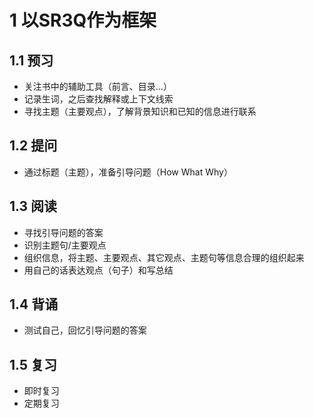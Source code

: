 

# 1 以SR3Q作为框架


## 1.1 预习

- 关注书中的辅助工具（前言、目录...）
- 记录生词，之后查找解释或上下文线索
- 寻找主题（主要观点），了解背景知识和已知的信息进行联系


## 1.2 提问

- 通过标题（主题），准备引导问题（How What Why）

## 1.3 阅读

- 寻找引导问题的答案
- 识别主题句/主要观点
- 组织信息，将主题、主要观点、其它观点、主题句等信息合理的组织起来
- 用自己的话表达观点（句子）和写总结

## 1.4 背诵

- 测试自己，回忆引导问题的答案

## 1.5 复习

- 即时复习
- 定期复习






